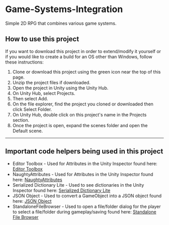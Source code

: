 # Game-Systems-Integration

Simple 2D RPG that combines various game systems.

## How to use this project

If you want to download this project in order to extend/modify it yourself or if you would like to create a build for an OS other than Windows, follow these instructions:

1. Clone or download this project using the green icon near the top of this page.
2. Unzip the project files if downloaded.
3. Open the project in Unity using the Unity Hub.
4. On Unity Hub, select Projects.
5. Then select Add.
6. On the file explorer, find the project you cloned or downloaded then click Select Folder.
7. On Unity Hub, double click on this project's name in the Projects section.
8. Once the project is open, expand the scenes folder and open the Default scene.

---

## Important code helpers being used in this project

- Editor Toolbox - Used for Attributes in the Unity Inspector found here: [Editor Toolbox](https://github.com/arimger/Unity-Editor-Toolbox)
- NaughtyAttributes - Used for Attributes in the Unity Inspector found here: [NaughtyAttributes](https://github.com/dbrizov/NaughtyAttributes)
- Serialized Dictionary Lite - Used to see dictionaries in the Unity Inspector found here: [Serialized Dictionary Lite](https://assetstore.unity.com/packages/tools/utilities/serialized-dictionary-lite-110992)
- JSON Object - Used to convert a GameObject into a JSON object found here: [JSON Object](https://assetstore.unity.com/packages/tools/input-management/json-object-710)
- StandaloneFileBrowser - Used to open a file/folder dialog for the player to select a file/folder during gameplay/saving found here: [Standalone File Browser](https://github.com/gkngkc/UnityStandaloneFileBrowser)
